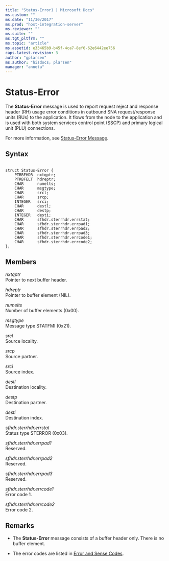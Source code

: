```yaml
---
title: "Status-Error1 | Microsoft Docs"
ms.custom: ""
ms.date: "11/30/2017"
ms.prod: "host-integration-server"
ms.reviewer: ""
ms.suite: ""
ms.tgt_pltfrm: ""
ms.topic: "article"
ms.assetid: e33465b9-b45f-4ca7-8ef6-62e6442ee756
caps.latest.revision: 3
author: "gplarsen"
ms.author: "hisdocs; plarsen"
manager: "anneta"
---
```

# Status-Error
The **Status-Error** message is used to report request reject and response header (RH) usage error conditions in outbound SNA request/response units (RUs) to the application. It flows from the node to the application and is used with both system services control point (SSCP) and primary logical unit (PLU) connections.  
  
 For more information, see [Status-Error Message](./status-error-message1.md).  
  
## Syntax  
  
```  
  
struct Status-Error {  
    PTRBFHDR  nxtqptr;  
    PTRBFELT  hdreptr;  
    CHAR      numelts;  
    CHAR      msgtype;  
    CHAR      srcl;  
    CHAR      srcp;  
    INTEGER   srci;  
    CHAR      destl;  
    CHAR      destp;  
    INTEGER   desti;  
    CHAR      sfhdr.sterrhdr.errstat;  
    CHAR      sfhdr.sterrhdr.errpad1;  
    CHAR      sfhdr.sterrhdr.errpad2;  
    CHAR      sfhdr.sterrhdr.errpad3;  
    CHAR      sfhdr.sterrhdr.errcode1;  
    CHAR      sfhdr.sterrhdr.errcode2;  
};   
```  
  
## Members  
 *nxtqptr*  
 Pointer to next buffer header.  
  
 *hdreptr*  
 Pointer to buffer element (NIL).  
  
 *numelts*  
 Number of buffer elements (0x00).  
  
 *msgtype*  
 Message type STATFMI (0x21).  
  
 *srcl*  
 Source locality.  
  
 *srcp*  
 Source partner.  
  
 *srci*  
 Source index.  
  
 *destl*  
 Destination locality.  
  
 *destp*  
 Destination partner.  
  
 *desti*  
 Destination index.  
  
 *sfhdr.sterrhdr.errstat*  
 Status type STERROR (0x03).  
  
 *sfhdr.sterrhdr.errpad1*  
 Reserved.  
  
 *sfhdr.sterrhdr.errpad2*  
 Reserved.  
  
 *sfhdr.sterrhdr.errpad3*  
 Reserved.  
  
 *sfhdr.sterrhdr.errcode1*  
 Error code 1.  
  
 *sfhdr.sterrhdr.errcode2*  
 Error code 2.  
  
## Remarks  
  
-   The **Status-Error** message consists of a buffer header only. There is no buffer element.  
  
-   The error codes are listed in [Error and Sense Codes](./error-and-sense-codes2.md).
